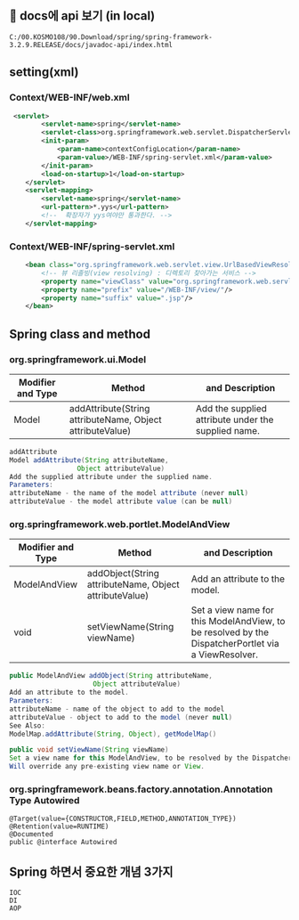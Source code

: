 ## 📃 docs에 api 보기 (in local)

```
C:/00.KOSMO108/90.Download/spring/spring-framework-3.2.9.RELEASE/docs/javadoc-api/index.html
```

## setting(xml)

### Context/WEB-INF/web.xml

```xml
 <servlet>
		<servlet-name>spring</servlet-name>
		<servlet-class>org.springframework.web.servlet.DispatcherServlet</servlet-class>
		<init-param>
			<param-name>contextConfigLocation</param-name>
			<param-value>/WEB-INF/spring-servlet.xml</param-value>			
		</init-param>
		<load-on-startup>1</load-on-startup>
	</servlet>
	<servlet-mapping>
		<servlet-name>spring</servlet-name>
		<url-pattern>*.yys</url-pattern>
		<!--  확장자가 yys여야만 통과한다. -->
	</servlet-mapping>
```

### Context/WEB-INF/spring-servlet.xml

```xml
	<bean class="org.springframework.web.servlet.view.UrlBasedViewResolver">
		<!-- 뷰 리졸빙(view resolving) : 디렉토리 찾아가는 서비스 -->
		<property name="viewClass" value="org.springframework.web.servlet.view.JstlView"></property>
		<property name="prefix" value="/WEB-INF/view/"/>
		<property name="suffix" value=".jsp"/>
	</bean>
```
## Spring class and method

### org.springframework.ui.Model

|Modifier and Type|Method |and Description|
|---|---|---|
|Model|addAttribute(String attributeName, Object attributeValue)|Add the supplied attribute under the supplied name.|

```java
addAttribute
Model addAttribute(String attributeName,
                 Object attributeValue)
Add the supplied attribute under the supplied name.
Parameters:
attributeName - the name of the model attribute (never null)
attributeValue - the model attribute value (can be null)
```

### org.springframework.web.portlet.ModelAndView

|Modifier and Type|Method |and Description|
|---|---|---|
|ModelAndView|addObject(String attributeName, Object attributeValue)|Add an attribute to the model.|
|void|setViewName(String viewName)|Set a view name for this ModelAndView, to be resolved by the DispatcherPortlet via a ViewResolver.|

```java
public ModelAndView addObject(String attributeName,
                     Object attributeValue)
Add an attribute to the model.
Parameters:
attributeName - name of the object to add to the model
attributeValue - object to add to the model (never null)
See Also:
ModelMap.addAttribute(String, Object), getModelMap()
```

```java
public void setViewName(String viewName)
Set a view name for this ModelAndView, to be resolved by the DispatcherPortlet via a ViewResolver. 
Will override any pre-existing view name or View.
```

### org.springframework.beans.factory.annotation.Annotation Type Autowired

```
@Target(value={CONSTRUCTOR,FIELD,METHOD,ANNOTATION_TYPE})
@Retention(value=RUNTIME)
@Documented
public @interface Autowired
```

## Spring 하면서 중요한 개념 3가지

```
IOC
DI
AOP
```
